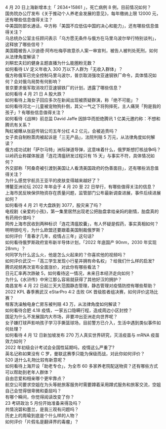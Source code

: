 4 月 20 日上海新增本土「 2634+15861 」，死亡病例 8 例，目前情况如何？  
国务院办公厅发布《关于推动个人养老金发展的意见》，每年缴纳上限 12000 元，还有哪些信息值得关注？  
中美国防部长通话，中方称「美国不应低估中国的决心和能力」，还有哪些信息值得关注？  
乌总统办公室主任顾问表示「乌方愿无条件与俄方在马里乌波尔举行特别谈判」，这释放了哪些信号？  
美国籍被告人沙迪德·阿布杜梅亭故意杀人案一审宣判，被告人被判处死刑，如何从法律角度解读？  
刘畊宏夫妇的健身主题直播为什么能圈粉无数？  
如何看待 LV 定义年收入 300 万以下人群为「无收入群体」？  
俄方称俄军已完全控制马里乌波尔，普京取消强攻亚速钢铁厂命令，具体情况如何？会对俄乌局势有何影响？  
普京要求俄军取消攻打亚速钢铁厂的计划，透露了哪些信息？  
如何看待 4 月 21 日 A 股大跌？  
如何看待上海女子回应多次在新闻出现被质疑群演，称「绝不可能」？  
如何看待河北一儿童被宠物狗扑倒，其父一气之下将狗摔死，主人痛哭「狗是我的孩子」? 有哪些信息值得关注？  
如何看待《战神》前总监 David Jaffe 因排华而拒绝腾讯 1 亿美元邀约称：不想和腾讯有关系？  
陶虹被曝从张庭传销公司五年分红 4.2 亿元，会被追责吗？  
女子卖自制粉蒸肉被起诉是「三无产品」，法院判赔 5 万元，从法律角度如何解读？  
俄方成功试射「萨尔马特」洲际弹道导弹，这意味着什么，俄罗斯想打核战争吗？  
以岭药业称媒体报道「连花清瘟研发过程只有 15 天」与事实不符，具体情况如何？  
外交部称「阿桑奇被引渡到美国让人看清美国政府的伪善面目」，还有哪些消息值得关注？  
为什么感觉宇航员王亚平的皮肤变得越来越好了？  
博鳌亚洲论坛 2022 年年会于 4 月 20 至 22 日举行，有哪些值得关注的信息？  
上海市民反映保供物资存在质量问题，监管部门公布最新调查进展，事件后续进展如何？  
如何看待 4 月 21 号大盘跌到 3077，股灾来了吗？  
电视剧《亲爱的小孩》，第一集里居然出现老公把胎盘拿给亲妈的剧情，胎盘真的有药用价值吗？  
网传上海市民收到两种标识「连花清瘟胶囊」，有人怀疑是假药，事实真相如何？  
明明很吃亏，为什么欧盟还要跟着美国制裁俄罗斯？  
如何评价「青春才几年，疫情占三年」这句话?  
如何看待俄罗斯政府宣布新半导体计划，「2022 年底国产 90nm，2030 年实现 28nm」？  
何同学为什么这么火，他是怎么火起来的？你喜欢他的视频吗？  
如何评价武汉一「高三学生发现小行星并拥有命名权」？给我们什么样的启发?  
腾讯视频再次宣布全面涨价，对此你有哪些看法？  
日元汇率再次跌破 5，如何看待这一情况，未来日本经济走向如何？  
为什么《水浒传》中宋江那么容易就获得了其他好汉的拥护？  
南昌宣布 4 月 22 日起三天大范围静态管理，静态管理对疫情防控有哪些帮助？  
2022 KPL 春季赛武汉 eStarPro 4:2 击败 GK 晋级胜者组决赛，如何评价这场比赛？  
租客洗澡触电身亡房东被判赔 43 万，从法律角度如何解读？  
如何看待合肥 4.18 疫情，一家五口隐瞒行程，造成周边小区封控？  
国足为什么不发展国内大市场，非要冲出亚洲走向世界呢？  
女子嫌打球声影响孩子学习手撕篮球场，目前警方已介入，生活中遇到类似事件如何处理？  
如何看待 4 月 12 日新加坡发布 270 万人真实世界研究，灭活疫苗与 mRNA 疫苗效力如何？  
2022 年初级会计考试会全国性延期吗，疫情这么严重了?  
英名记称如果没有 C 罗，曼联这赛季只能为保级而战，对此你如何评价？  
520 送什么礼物比较有新意呢？  
如何看待上海开设「助老专仓」，为全市 60 多家养老院配送物资？还有哪些方式可以帮助到老年人群体？  
自由恋爱和相亲哪个更牢靠点？  
航空公司要求空姐在为头等舱旅客服务时需要蹲着采用蹲式服务和旅客交流，空姐自己会觉得很卑微和委屈吗？  
有哪个瞬间，你觉得阅读改变了你？  
23 考研政治 5 月份开始准备来得及吗？  
共情浣碧和墨兰，是我三观有问题吗？  
历史上的周瑜到底是个什么样的人物？  
如何评价「片假名是翻译界的毒瘤」？  
